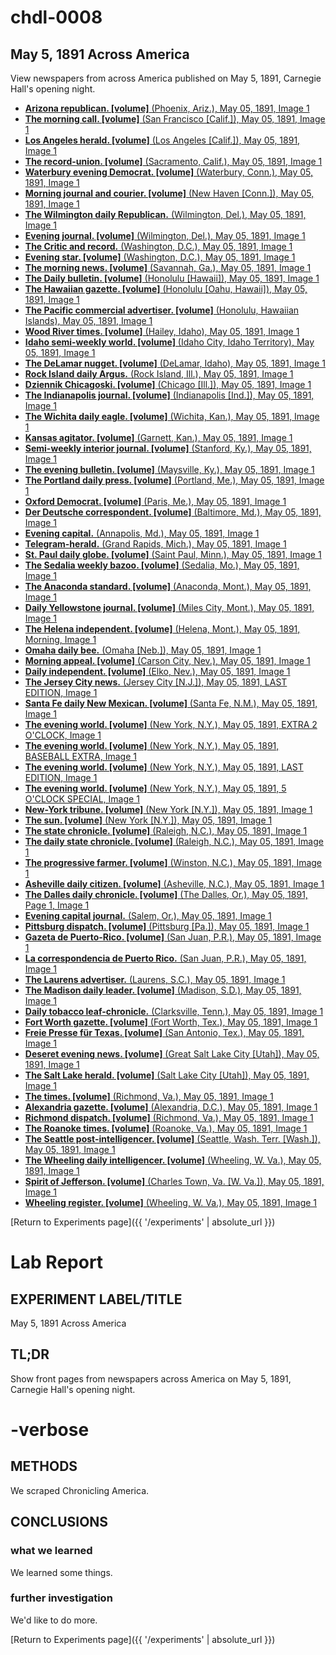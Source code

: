 # chdl-0008

## May 5, 1891 Across America

View newspapers from across America published on May 5, 1891, Carnegie Hall's opening night.

 *   [**Arizona republican. [volume]** (Phoenix, Ariz.), May 05, 1891, Image 1](https://chroniclingamerica.loc.gov/lccn/sn84020558/1891-05-05/ed-1/seq-1/;words=[]?date1=05%2F05%2F1891&date2=05%2F05%2F1891&searchType=advanced&language=&sequence=1&proxdistance=5&rows=50&ortext=&proxtext=&phrasetext=&andtext=&dateFilterType=range&index=0)
*   [**The morning call. [volume]** (San Francisco [Calif.]), May 05, 1891, Image 1](https://chroniclingamerica.loc.gov/lccn/sn94052989/1891-05-05/ed-1/seq-1/;words=[]?date1=05%2F05%2F1891&date2=05%2F05%2F1891&searchType=advanced&language=&sequence=1&proxdistance=5&rows=50&ortext=&proxtext=&phrasetext=&andtext=&dateFilterType=range&index=1)
*   [**Los Angeles herald. [volume]** (Los Angeles [Calif.]), May 05, 1891, Image 1](https://chroniclingamerica.loc.gov/lccn/sn84025968/1891-05-05/ed-1/seq-1/;words=[]?date1=05%2F05%2F1891&date2=05%2F05%2F1891&searchType=advanced&language=&sequence=1&proxdistance=5&rows=50&ortext=&proxtext=&phrasetext=&andtext=&dateFilterType=range&index=2)
*   [**The record-union. [volume]** (Sacramento, Calif.), May 05, 1891, Image 1](https://chroniclingamerica.loc.gov/lccn/sn82015104/1891-05-05/ed-1/seq-1/;words=[]?date1=05%2F05%2F1891&date2=05%2F05%2F1891&searchType=advanced&language=&sequence=1&proxdistance=5&rows=50&ortext=&proxtext=&phrasetext=&andtext=&dateFilterType=range&index=3)
*   [**Waterbury evening Democrat. [volume]** (Waterbury, Conn.), May 05, 1891, Image 1](https://chroniclingamerica.loc.gov/lccn/sn94053256/1891-05-05/ed-1/seq-1/;words=[]?date1=05%2F05%2F1891&date2=05%2F05%2F1891&searchType=advanced&language=&sequence=1&proxdistance=5&rows=50&ortext=&proxtext=&phrasetext=&andtext=&dateFilterType=range&index=4)
*   [**Morning journal and courier. [volume]** (New Haven [Conn.]), May 05, 1891, Image 1](https://chroniclingamerica.loc.gov/lccn/sn82015483/1891-05-05/ed-1/seq-1/;words=[]?date1=05%2F05%2F1891&date2=05%2F05%2F1891&searchType=advanced&language=&sequence=1&proxdistance=5&rows=50&ortext=&proxtext=&phrasetext=&andtext=&dateFilterType=range&index=5)
*   [**The Wilmington daily Republican.** (Wilmington, Del.), May 05, 1891, Image 1](https://chroniclingamerica.loc.gov/lccn/sn88053055/1891-05-05/ed-1/seq-1/;words=[]?date1=05%2F05%2F1891&date2=05%2F05%2F1891&searchType=advanced&language=&sequence=1&proxdistance=5&rows=50&ortext=&proxtext=&phrasetext=&andtext=&dateFilterType=range&index=6)
*   [**Evening journal. [volume]** (Wilmington, Del.), May 05, 1891, Image 1](https://chroniclingamerica.loc.gov/lccn/sn85042354/1891-05-05/ed-1/seq-1/;words=[]?date1=05%2F05%2F1891&date2=05%2F05%2F1891&searchType=advanced&language=&sequence=1&proxdistance=5&rows=50&ortext=&proxtext=&phrasetext=&andtext=&dateFilterType=range&index=7)
*   [**The Critic and record.** (Washington, D.C.), May 05, 1891, Image 1](https://chroniclingamerica.loc.gov/lccn/sn87062228/1891-05-05/ed-1/seq-1/;words=[]?date1=05%2F05%2F1891&date2=05%2F05%2F1891&searchType=advanced&language=&sequence=1&proxdistance=5&rows=50&ortext=&proxtext=&phrasetext=&andtext=&dateFilterType=range&index=8)
*   [**Evening star. [volume]** (Washington, D.C.), May 05, 1891, Image 1](https://chroniclingamerica.loc.gov/lccn/sn83045462/1891-05-05/ed-1/seq-1/;words=[]?date1=05%2F05%2F1891&date2=05%2F05%2F1891&searchType=advanced&language=&sequence=1&proxdistance=5&rows=50&ortext=&proxtext=&phrasetext=&andtext=&dateFilterType=range&index=9)
*   [**The morning news. [volume]** (Savannah, Ga.), May 05, 1891, Image 1](https://chroniclingamerica.loc.gov/lccn/sn86063034/1891-05-05/ed-1/seq-1/;words=[]?date1=05%2F05%2F1891&date2=05%2F05%2F1891&searchType=advanced&language=&sequence=1&proxdistance=5&rows=50&ortext=&proxtext=&phrasetext=&andtext=&dateFilterType=range&index=10)
*   [**The Daily bulletin. [volume]** (Honolulu [Hawaii]), May 05, 1891, Image 1](https://chroniclingamerica.loc.gov/lccn/sn82016412/1891-05-05/ed-1/seq-1/;words=[]?date1=05%2F05%2F1891&date2=05%2F05%2F1891&searchType=advanced&language=&sequence=1&proxdistance=5&rows=50&ortext=&proxtext=&phrasetext=&andtext=&dateFilterType=range&index=11)
*   [**The Hawaiian gazette. [volume]** (Honolulu [Oahu, Hawaii]), May 05, 1891, Image 1](https://chroniclingamerica.loc.gov/lccn/sn83025121/1891-05-05/ed-1/seq-1/;words=[]?date1=05%2F05%2F1891&date2=05%2F05%2F1891&searchType=advanced&language=&sequence=1&proxdistance=5&rows=50&ortext=&proxtext=&phrasetext=&andtext=&dateFilterType=range&index=12)
*   [**The Pacific commercial advertiser. [volume]** (Honolulu, Hawaiian Islands), May 05, 1891, Image 1](https://chroniclingamerica.loc.gov/lccn/sn85047084/1891-05-05/ed-1/seq-1/;words=[]?date1=05%2F05%2F1891&date2=05%2F05%2F1891&searchType=advanced&language=&sequence=1&proxdistance=5&rows=50&ortext=&proxtext=&phrasetext=&andtext=&dateFilterType=range&index=13)
*   [**Wood River times. [volume]** (Hailey, Idaho), May 05, 1891, Image 1](https://chroniclingamerica.loc.gov/lccn/sn86091172/1891-05-05/ed-1/seq-1/;words=[]?date1=05%2F05%2F1891&date2=05%2F05%2F1891&searchType=advanced&language=&sequence=1&proxdistance=5&rows=50&ortext=&proxtext=&phrasetext=&andtext=&dateFilterType=range&index=14)
*   [**Idaho semi-weekly world. [volume]** (Idaho City, Idaho Territory), May 05, 1891, Image 1](https://chroniclingamerica.loc.gov/lccn/sn84022135/1891-05-05/ed-1/seq-1/;words=[]?date1=05%2F05%2F1891&date2=05%2F05%2F1891&searchType=advanced&language=&sequence=1&proxdistance=5&rows=50&ortext=&proxtext=&phrasetext=&andtext=&dateFilterType=range&index=15)
*   [**The DeLamar nugget. [volume]** (DeLamar, Idaho), May 05, 1891, Image 1](https://chroniclingamerica.loc.gov/lccn/sn86091142/1891-05-05/ed-1/seq-1/;words=[]?date1=05%2F05%2F1891&date2=05%2F05%2F1891&searchType=advanced&language=&sequence=1&proxdistance=5&rows=50&ortext=&proxtext=&phrasetext=&andtext=&dateFilterType=range&index=16)
*   [**Rock Island daily Argus.** (Rock Island, Ill.), May 05, 1891, Image 1](https://chroniclingamerica.loc.gov/lccn/sn92053945/1891-05-05/ed-1/seq-1/;words=[]?date1=05%2F05%2F1891&date2=05%2F05%2F1891&searchType=advanced&language=&sequence=1&proxdistance=5&rows=50&ortext=&proxtext=&phrasetext=&andtext=&dateFilterType=range&index=17)
*   [**Dziennik Chicagoski. [volume]** (Chicago [Ill.]), May 05, 1891, Image 1](https://chroniclingamerica.loc.gov/lccn/sn83045747/1891-05-05/ed-1/seq-1/;words=[]?date1=05%2F05%2F1891&date2=05%2F05%2F1891&searchType=advanced&language=&sequence=1&proxdistance=5&rows=50&ortext=&proxtext=&phrasetext=&andtext=&dateFilterType=range&index=18)
*   [**The Indianapolis journal. [volume]** (Indianapolis [Ind.]), May 05, 1891, Image 1](https://chroniclingamerica.loc.gov/lccn/sn82015679/1891-05-05/ed-1/seq-1/;words=[]?date1=05%2F05%2F1891&date2=05%2F05%2F1891&searchType=advanced&language=&sequence=1&proxdistance=5&rows=50&ortext=&proxtext=&phrasetext=&andtext=&dateFilterType=range&index=19)
*   [**The Wichita daily eagle. [volume]** (Wichita, Kan.), May 05, 1891, Image 1](https://chroniclingamerica.loc.gov/lccn/sn82014635/1891-05-05/ed-1/seq-1/;words=[]?date1=05%2F05%2F1891&date2=05%2F05%2F1891&searchType=advanced&language=&sequence=1&proxdistance=5&rows=50&ortext=&proxtext=&phrasetext=&andtext=&dateFilterType=range&index=20)
*   [**Kansas agitator. [volume]** (Garnett, Kan.), May 05, 1891, Image 1](https://chroniclingamerica.loc.gov/lccn/sn83040052/1891-05-05/ed-1/seq-1/;words=[]?date1=05%2F05%2F1891&date2=05%2F05%2F1891&searchType=advanced&language=&sequence=1&proxdistance=5&rows=50&ortext=&proxtext=&phrasetext=&andtext=&dateFilterType=range&index=21)
*   [**Semi-weekly interior journal. [volume]** (Stanford, Ky.), May 05, 1891, Image 1](https://chroniclingamerica.loc.gov/lccn/sn85052020/1891-05-05/ed-1/seq-1/;words=[]?date1=05%2F05%2F1891&date2=05%2F05%2F1891&searchType=advanced&language=&sequence=1&proxdistance=5&rows=50&ortext=&proxtext=&phrasetext=&andtext=&dateFilterType=range&index=22)
*   [**The evening bulletin. [volume]** (Maysville, Ky.), May 05, 1891, Image 1](https://chroniclingamerica.loc.gov/lccn/sn87060190/1891-05-05/ed-1/seq-1/;words=[]?date1=05%2F05%2F1891&date2=05%2F05%2F1891&searchType=advanced&language=&sequence=1&proxdistance=5&rows=50&ortext=&proxtext=&phrasetext=&andtext=&dateFilterType=range&index=23)
*   [**The Portland daily press. [volume]** (Portland, Me.), May 05, 1891, Image 1](https://chroniclingamerica.loc.gov/lccn/sn83016025/1891-05-05/ed-1/seq-1/;words=[]?date1=05%2F05%2F1891&date2=05%2F05%2F1891&searchType=advanced&language=&sequence=1&proxdistance=5&rows=50&ortext=&proxtext=&phrasetext=&andtext=&dateFilterType=range&index=24)
*   [**Oxford Democrat. [volume]** (Paris, Me.), May 05, 1891, Image 1](https://chroniclingamerica.loc.gov/lccn/sn83009653/1891-05-05/ed-1/seq-1/;words=[]?date1=05%2F05%2F1891&date2=05%2F05%2F1891&searchType=advanced&language=&sequence=1&proxdistance=5&rows=50&ortext=&proxtext=&phrasetext=&andtext=&dateFilterType=range&index=25)
*   [**Der Deutsche correspondent. [volume]** (Baltimore, Md.), May 05, 1891, Image 1](https://chroniclingamerica.loc.gov/lccn/sn83045081/1891-05-05/ed-1/seq-1/;words=[]?date1=05%2F05%2F1891&date2=05%2F05%2F1891&searchType=advanced&language=&sequence=1&proxdistance=5&rows=50&ortext=&proxtext=&phrasetext=&andtext=&dateFilterType=range&index=26)
*   [**Evening capital.** (Annapolis, Md.), May 05, 1891, Image 1](https://chroniclingamerica.loc.gov/lccn/sn88065721/1891-05-05/ed-1/seq-1/;words=[]?date1=05%2F05%2F1891&date2=05%2F05%2F1891&searchType=advanced&language=&sequence=1&proxdistance=5&rows=50&ortext=&proxtext=&phrasetext=&andtext=&dateFilterType=range&index=27)
*   [**Telegram-herald.** (Grand Rapids, Mich.), May 05, 1891, Image 1](https://chroniclingamerica.loc.gov/lccn/sn98066392/1891-05-05/ed-1/seq-1/;words=[]?date1=05%2F05%2F1891&date2=05%2F05%2F1891&searchType=advanced&language=&sequence=1&proxdistance=5&rows=50&ortext=&proxtext=&phrasetext=&andtext=&dateFilterType=range&index=28)
*   [**St. Paul daily globe. [volume]** (Saint Paul, Minn.), May 05, 1891, Image 1](https://chroniclingamerica.loc.gov/lccn/sn90059522/1891-05-05/ed-1/seq-1/;words=[]?date1=05%2F05%2F1891&date2=05%2F05%2F1891&searchType=advanced&language=&sequence=1&proxdistance=5&rows=50&ortext=&proxtext=&phrasetext=&andtext=&dateFilterType=range&index=29)
*   [**The Sedalia weekly bazoo. [volume]** (Sedalia, Mo.), May 05, 1891, Image 1](https://chroniclingamerica.loc.gov/lccn/sn90061066/1891-05-05/ed-1/seq-1/;words=[]?date1=05%2F05%2F1891&date2=05%2F05%2F1891&searchType=advanced&language=&sequence=1&proxdistance=5&rows=50&ortext=&proxtext=&phrasetext=&andtext=&dateFilterType=range&index=30)
*   [**The Anaconda standard. [volume]** (Anaconda, Mont.), May 05, 1891, Image 1](https://chroniclingamerica.loc.gov/lccn/sn84036012/1891-05-05/ed-1/seq-1/;words=[]?date1=05%2F05%2F1891&date2=05%2F05%2F1891&searchType=advanced&language=&sequence=1&proxdistance=5&rows=50&ortext=&proxtext=&phrasetext=&andtext=&dateFilterType=range&index=31)
*   [**Daily Yellowstone journal. [volume]** (Miles City, Mont.), May 05, 1891, Image 1](https://chroniclingamerica.loc.gov/lccn/sn86075021/1891-05-05/ed-1/seq-1/;words=[]?date1=05%2F05%2F1891&date2=05%2F05%2F1891&searchType=advanced&language=&sequence=1&proxdistance=5&rows=50&ortext=&proxtext=&phrasetext=&andtext=&dateFilterType=range&index=32)
*   [**The Helena independent. [volume]** (Helena, Mont.), May 05, 1891, Morning, Image 1](https://chroniclingamerica.loc.gov/lccn/sn83025308/1891-05-05/ed-1/seq-1/;words=[]?date1=05%2F05%2F1891&date2=05%2F05%2F1891&searchType=advanced&language=&sequence=1&proxdistance=5&rows=50&ortext=&proxtext=&phrasetext=&andtext=&dateFilterType=range&index=33)
*   [**Omaha daily bee.** (Omaha [Neb.]), May 05, 1891, Image 1](https://chroniclingamerica.loc.gov/lccn/sn99021999/1891-05-05/ed-1/seq-1/;words=[]?date1=05%2F05%2F1891&date2=05%2F05%2F1891&searchType=advanced&language=&sequence=1&proxdistance=5&rows=50&ortext=&proxtext=&phrasetext=&andtext=&dateFilterType=range&index=34)
*   [**Morning appeal. [volume]** (Carson City, Nev.), May 05, 1891, Image 1](https://chroniclingamerica.loc.gov/lccn/sn86076999/1891-05-05/ed-1/seq-1/;words=[]?date1=05%2F05%2F1891&date2=05%2F05%2F1891&searchType=advanced&language=&sequence=1&proxdistance=5&rows=50&ortext=&proxtext=&phrasetext=&andtext=&dateFilterType=range&index=35)
*   [**Daily independent. [volume]** (Elko, Nev.), May 05, 1891, Image 1](https://chroniclingamerica.loc.gov/lccn/sn84020355/1891-05-05/ed-1/seq-1/;words=[]?date1=05%2F05%2F1891&date2=05%2F05%2F1891&searchType=advanced&language=&sequence=1&proxdistance=5&rows=50&ortext=&proxtext=&phrasetext=&andtext=&dateFilterType=range&index=36)
*   [**The Jersey City news.** (Jersey City [N.J.]), May 05, 1891, LAST EDITION, Image 1](https://chroniclingamerica.loc.gov/lccn/sn87068097/1891-05-05/ed-1/seq-1/;words=[]?date1=05%2F05%2F1891&date2=05%2F05%2F1891&searchType=advanced&language=&sequence=1&proxdistance=5&rows=50&ortext=&proxtext=&phrasetext=&andtext=&dateFilterType=range&index=37)
*   [**Santa Fe daily New Mexican. [volume]** (Santa Fe, N.M.), May 05, 1891, Image 1](https://chroniclingamerica.loc.gov/lccn/sn84020631/1891-05-05/ed-1/seq-1/;words=[]?date1=05%2F05%2F1891&date2=05%2F05%2F1891&searchType=advanced&language=&sequence=1&proxdistance=5&rows=50&ortext=&proxtext=&phrasetext=&andtext=&dateFilterType=range&index=38)
*   [**The evening world. [volume]** (New York, N.Y.), May 05, 1891, EXTRA 2 O'CLOCK, Image 1](https://chroniclingamerica.loc.gov/lccn/sn83030193/1891-05-05/ed-1/seq-1/;words=[]?date1=05%2F05%2F1891&date2=05%2F05%2F1891&searchType=advanced&language=&sequence=1&proxdistance=5&rows=50&ortext=&proxtext=&phrasetext=&andtext=&dateFilterType=range&index=39)
*   [**The evening world. [volume]** (New York, N.Y.), May 05, 1891, BASEBALL EXTRA, Image 1](https://chroniclingamerica.loc.gov/lccn/sn83030193/1891-05-05/ed-4/seq-1/;words=[]?date1=05%2F05%2F1891&date2=05%2F05%2F1891&searchType=advanced&language=&sequence=1&proxdistance=5&rows=50&ortext=&proxtext=&phrasetext=&andtext=&dateFilterType=range&index=40)
*   [**The evening world. [volume]** (New York, N.Y.), May 05, 1891, LAST EDITION, Image 1](https://chroniclingamerica.loc.gov/lccn/sn83030193/1891-05-05/ed-2/seq-1/;words=[]?date1=05%2F05%2F1891&date2=05%2F05%2F1891&searchType=advanced&language=&sequence=1&proxdistance=5&rows=50&ortext=&proxtext=&phrasetext=&andtext=&dateFilterType=range&index=41)
*   [**The evening world. [volume]** (New York, N.Y.), May 05, 1891, 5 O'CLOCK SPECIAL, Image 1](https://chroniclingamerica.loc.gov/lccn/sn83030193/1891-05-05/ed-3/seq-1/;words=[]?date1=05%2F05%2F1891&date2=05%2F05%2F1891&searchType=advanced&language=&sequence=1&proxdistance=5&rows=50&ortext=&proxtext=&phrasetext=&andtext=&dateFilterType=range&index=42)
*   [**New-York tribune. [volume]** (New York [N.Y.]), May 05, 1891, Image 1](https://chroniclingamerica.loc.gov/lccn/sn83030214/1891-05-05/ed-1/seq-1/;words=[]?date1=05%2F05%2F1891&date2=05%2F05%2F1891&searchType=advanced&language=&sequence=1&proxdistance=5&rows=50&ortext=&proxtext=&phrasetext=&andtext=&dateFilterType=range&index=43)
*   [**The sun. [volume]** (New York [N.Y.]), May 05, 1891, Image 1](https://chroniclingamerica.loc.gov/lccn/sn83030272/1891-05-05/ed-1/seq-1/;words=[]?date1=05%2F05%2F1891&date2=05%2F05%2F1891&searchType=advanced&language=&sequence=1&proxdistance=5&rows=50&ortext=&proxtext=&phrasetext=&andtext=&dateFilterType=range&index=44)
*   [**The state chronicle. [volume]** (Raleigh, N.C.), May 05, 1891, Image 1](https://chroniclingamerica.loc.gov/lccn/sn91090200/1891-05-05/ed-1/seq-1/;words=[]?date1=05%2F05%2F1891&date2=05%2F05%2F1891&searchType=advanced&language=&sequence=1&proxdistance=5&rows=50&ortext=&proxtext=&phrasetext=&andtext=&dateFilterType=range&index=45)
*   [**The daily state chronicle. [volume]** (Raleigh, N.C.), May 05, 1891, Image 1](https://chroniclingamerica.loc.gov/lccn/sn92072977/1891-05-05/ed-1/seq-1/;words=[]?date1=05%2F05%2F1891&date2=05%2F05%2F1891&searchType=advanced&language=&sequence=1&proxdistance=5&rows=50&ortext=&proxtext=&phrasetext=&andtext=&dateFilterType=range&index=46)
*   [**The progressive farmer. [volume]** (Winston, N.C.), May 05, 1891, Image 1](https://chroniclingamerica.loc.gov/lccn/sn92073049/1891-05-05/ed-1/seq-1/;words=[]?date1=05%2F05%2F1891&date2=05%2F05%2F1891&searchType=advanced&language=&sequence=1&proxdistance=5&rows=50&ortext=&proxtext=&phrasetext=&andtext=&dateFilterType=range&index=47)
*   [**Asheville daily citizen. [volume]** (Asheville, N.C.), May 05, 1891, Image 1](https://chroniclingamerica.loc.gov/lccn/sn91068076/1891-05-05/ed-1/seq-1/;words=[]?date1=05%2F05%2F1891&date2=05%2F05%2F1891&searchType=advanced&language=&sequence=1&proxdistance=5&rows=50&ortext=&proxtext=&phrasetext=&andtext=&dateFilterType=range&index=48)
*   [**The Dalles daily chronicle. [volume]** (The Dalles, Or.), May 05, 1891, Page 1, Image 1](https://chroniclingamerica.loc.gov/lccn/sn85042448/1891-05-05/ed-1/seq-1/;words=[]?date1=05%2F05%2F1891&date2=05%2F05%2F1891&searchType=advanced&language=&sequence=1&proxdistance=5&rows=50&ortext=&proxtext=&phrasetext=&andtext=&dateFilterType=range&index=49)
*   [**Evening capital journal.** (Salem, Or.), May 05, 1891, Image 1](https://chroniclingamerica.loc.gov/lccn/sn99063952/1891-05-05/ed-1/seq-1/;words=[]?date1=05%2F05%2F1891&date2=05%2F05%2F1891&searchType=advanced&language=&sequence=1&proxdistance=5&rows=50&ortext=&proxtext=&phrasetext=&andtext=&dateFilterType=range&index=0)
*   [**Pittsburg dispatch. [volume]** (Pittsburg [Pa.]), May 05, 1891, Image 1](https://chroniclingamerica.loc.gov/lccn/sn84024546/1891-05-05/ed-1/seq-1/;words=[]?date1=05%2F05%2F1891&date2=05%2F05%2F1891&searchType=advanced&language=&sequence=1&proxdistance=5&rows=50&ortext=&proxtext=&phrasetext=&andtext=&dateFilterType=range&index=1)
*   [**Gazeta de Puerto-Rico. [volume]** (San Juan, P.R.), May 05, 1891, Image 1](https://chroniclingamerica.loc.gov/lccn/2013201074/1891-05-05/ed-1/seq-1/;words=[]?date1=05%2F05%2F1891&date2=05%2F05%2F1891&searchType=advanced&language=&sequence=1&proxdistance=5&rows=50&ortext=&proxtext=&phrasetext=&andtext=&dateFilterType=range&index=2)
*   [**La correspondencia de Puerto Rico.** (San Juan, P.R.), May 05, 1891, Image 1](https://chroniclingamerica.loc.gov/lccn/sn91099747/1891-05-05/ed-1/seq-1/;words=[]?date1=05%2F05%2F1891&date2=05%2F05%2F1891&searchType=advanced&language=&sequence=1&proxdistance=5&rows=50&ortext=&proxtext=&phrasetext=&andtext=&dateFilterType=range&index=3)
*   [**The Laurens advertiser.** (Laurens, S.C.), May 05, 1891, Image 1](https://chroniclingamerica.loc.gov/lccn/sn93067760/1891-05-05/ed-1/seq-1/;words=[]?date1=05%2F05%2F1891&date2=05%2F05%2F1891&searchType=advanced&language=&sequence=1&proxdistance=5&rows=50&ortext=&proxtext=&phrasetext=&andtext=&dateFilterType=range&index=4)
*   [**The Madison daily leader. [volume]** (Madison, S.D.), May 05, 1891, Image 1](https://chroniclingamerica.loc.gov/lccn/sn99062034/1891-05-05/ed-1/seq-1/;words=[]?date1=05%2F05%2F1891&date2=05%2F05%2F1891&searchType=advanced&language=&sequence=1&proxdistance=5&rows=50&ortext=&proxtext=&phrasetext=&andtext=&dateFilterType=range&index=5)
*   [**Daily tobacco leaf-chronicle.** (Clarksville, Tenn.), May 05, 1891, Image 1](https://chroniclingamerica.loc.gov/lccn/sn88061072/1891-05-05/ed-1/seq-1/;words=[]?date1=05%2F05%2F1891&date2=05%2F05%2F1891&searchType=advanced&language=&sequence=1&proxdistance=5&rows=50&ortext=&proxtext=&phrasetext=&andtext=&dateFilterType=range&index=6)
*   [**Fort Worth gazette. [volume]** (Fort Worth, Tex.), May 05, 1891, Image 1](https://chroniclingamerica.loc.gov/lccn/sn86071158/1891-05-05/ed-1/seq-1/;words=[]?date1=05%2F05%2F1891&date2=05%2F05%2F1891&searchType=advanced&language=&sequence=1&proxdistance=5&rows=50&ortext=&proxtext=&phrasetext=&andtext=&dateFilterType=range&index=7)
*   [**Freie Presse für Texas. [volume]** (San Antonio, Tex.), May 05, 1891, Image 1](https://chroniclingamerica.loc.gov/lccn/sn83045227/1891-05-05/ed-1/seq-1/;words=[]?date1=05%2F05%2F1891&date2=05%2F05%2F1891&searchType=advanced&language=&sequence=1&proxdistance=5&rows=50&ortext=&proxtext=&phrasetext=&andtext=&dateFilterType=range&index=8)
*   [**Deseret evening news. [volume]** (Great Salt Lake City [Utah]), May 05, 1891, Image 1](https://chroniclingamerica.loc.gov/lccn/sn83045555/1891-05-05/ed-1/seq-1/;words=[]?date1=05%2F05%2F1891&date2=05%2F05%2F1891&searchType=advanced&language=&sequence=1&proxdistance=5&rows=50&ortext=&proxtext=&phrasetext=&andtext=&dateFilterType=range&index=9)
*   [**The Salt Lake herald. [volume]** (Salt Lake City [Utah]), May 05, 1891, Image 1](https://chroniclingamerica.loc.gov/lccn/sn85058130/1891-05-05/ed-1/seq-1/;words=[]?date1=05%2F05%2F1891&date2=05%2F05%2F1891&searchType=advanced&language=&sequence=1&proxdistance=5&rows=50&ortext=&proxtext=&phrasetext=&andtext=&dateFilterType=range&index=10)
*   [**The times. [volume]** (Richmond, Va.), May 05, 1891, Image 1](https://chroniclingamerica.loc.gov/lccn/sn85034438/1891-05-05/ed-1/seq-1/;words=[]?date1=05%2F05%2F1891&date2=05%2F05%2F1891&searchType=advanced&language=&sequence=1&proxdistance=5&rows=50&ortext=&proxtext=&phrasetext=&andtext=&dateFilterType=range&index=11)
*   [**Alexandria gazette. [volume]** (Alexandria, D.C.), May 05, 1891, Image 1](https://chroniclingamerica.loc.gov/lccn/sn85025007/1891-05-05/ed-1/seq-1/;words=[]?date1=05%2F05%2F1891&date2=05%2F05%2F1891&searchType=advanced&language=&sequence=1&proxdistance=5&rows=50&ortext=&proxtext=&phrasetext=&andtext=&dateFilterType=range&index=12)
*   [**Richmond dispatch. [volume]** (Richmond, Va.), May 05, 1891, Image 1](https://chroniclingamerica.loc.gov/lccn/sn85038614/1891-05-05/ed-1/seq-1/;words=[]?date1=05%2F05%2F1891&date2=05%2F05%2F1891&searchType=advanced&language=&sequence=1&proxdistance=5&rows=50&ortext=&proxtext=&phrasetext=&andtext=&dateFilterType=range&index=13)
*   [**The Roanoke times. [volume]** (Roanoke, Va.), May 05, 1891, Image 1](https://chroniclingamerica.loc.gov/lccn/sn86071868/1891-05-05/ed-1/seq-1/;words=[]?date1=05%2F05%2F1891&date2=05%2F05%2F1891&searchType=advanced&language=&sequence=1&proxdistance=5&rows=50&ortext=&proxtext=&phrasetext=&andtext=&dateFilterType=range&index=14)
*   [**The Seattle post-intelligencer. [volume]** (Seattle, Wash. Terr. [Wash.]), May 05, 1891, Image 1](https://chroniclingamerica.loc.gov/lccn/sn83045604/1891-05-05/ed-1/seq-1/;words=[]?date1=05%2F05%2F1891&date2=05%2F05%2F1891&searchType=advanced&language=&sequence=1&proxdistance=5&rows=50&ortext=&proxtext=&phrasetext=&andtext=&dateFilterType=range&index=15)
*   [**The Wheeling daily intelligencer. [volume]** (Wheeling, W. Va.), May 05, 1891, Image 1](https://chroniclingamerica.loc.gov/lccn/sn84026844/1891-05-05/ed-1/seq-1/;words=[]?date1=05%2F05%2F1891&date2=05%2F05%2F1891&searchType=advanced&language=&sequence=1&proxdistance=5&rows=50&ortext=&proxtext=&phrasetext=&andtext=&dateFilterType=range&index=16)
*   [**Spirit of Jefferson. [volume]** (Charles Town, Va. [W. Va.]), May 05, 1891, Image 1](https://chroniclingamerica.loc.gov/lccn/sn84026788/1891-05-05/ed-1/seq-1/;words=[]?date1=05%2F05%2F1891&date2=05%2F05%2F1891&searchType=advanced&language=&sequence=1&proxdistance=5&rows=50&ortext=&proxtext=&phrasetext=&andtext=&dateFilterType=range&index=17)
*   [**Wheeling register. [volume]** (Wheeling, W. Va.), May 05, 1891, Image 1](https://chroniclingamerica.loc.gov/lccn/sn86092518/1891-05-05/ed-1/seq-1/;words=[]?date1=05%2F05%2F1891&date2=05%2F05%2F1891&searchType=advanced&language=&sequence=1&proxdistance=5&rows=50&ortext=&proxtext=&phrasetext=&andtext=&dateFilterType=range&index=18)


[Return to Experiments page]({{ '/experiments' | absolute_url }})

# Lab Report

## EXPERIMENT LABEL/TITLE
May 5, 1891 Across America

## TL;DR
Show front pages from newspapers across America on May 5, 1891, Carnegie Hall's opening night.

# -verbose

## METHODS
We scraped Chronicling America.


## CONCLUSIONS
### what we learned
We learned some things.

### further investigation 
We'd like to do more.


[Return to Experiments page]({{ '/experiments' | absolute_url }})
